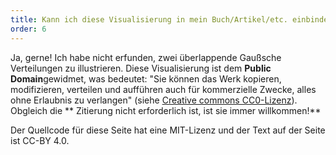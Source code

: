```yaml
---
title: Kann ich diese Visualisierung in mein Buch/Artikel/etc. einbinden?
order: 6
---
```


Ja, gerne! Ich habe nicht erfunden, zwei überlappende Gaußsche Verteilungen zu illustrieren. Diese Visualisierung ist dem **Public Domain**gewidmet, was bedeutet: "Sie können das Werk kopieren, modifizieren, verteilen und aufführen auch für kommerzielle Zwecke, alles ohne Erlaubnis zu verlangen" (siehe [Creative commons CC0-Lizenz](https://creativecommons.org/publicdomain/zero/1.0/)). Obgleich die ** Zitierung nicht erforderlich ist, ist sie immer willkommen!**

Der Quellcode für diese Seite hat eine MIT-Lizenz und der Text auf der Seite ist CC-BY 4.0.